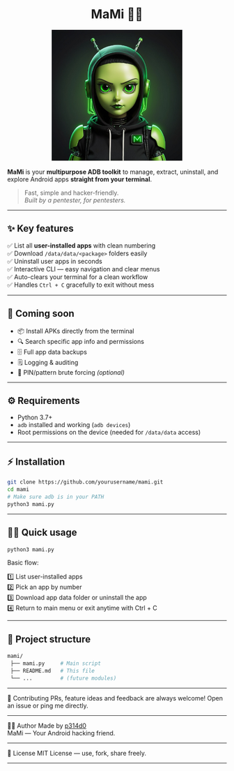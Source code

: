 <h1 align="center">MaMi 🤖📱</h1>

<p align="center">
<img src='./mami.jpg' alt='logo' width='300'/>
</p>

**MaMi** is your **multipurpose ADB toolkit** to manage, extract, uninstall, and explore Android apps **straight from your terminal**.

> Fast, simple and hacker-friendly.  
> _Built by a pentester, for pentesters._

---

## ✨ **Key features**

✅ List all **user-installed apps** with clean numbering  
✅ Download `/data/data/<package>` folders easily  
✅ Uninstall user apps in seconds  
✅ Interactive CLI — easy navigation and clear menus  
✅ Auto-clears your terminal for a clean workflow  
✅ Handles `Ctrl + C` gracefully to exit without mess

---

## 🚀 **Coming soon**

- 📦 Install APKs directly from the terminal  
- 🔍 Search specific app info and permissions  
- 🗄️ Full app data backups  
- 🗒️ Logging & auditing  
- 🔐 PIN/pattern brute forcing *(optional)*

---

## ⚙️ **Requirements**

- Python 3.7+  
- `adb` installed and working (`adb devices`)  
- Root permissions on the device (needed for `/data/data` access)

---

## ⚡ **Installation**

```bash
git clone https://github.com/yourusername/mami.git
cd mami
# Make sure adb is in your PATH
python3 mami.py
```

---

## 🧑‍💻 Quick usage
```bash
python3 mami.py
```

Basic flow: 

1️⃣ List user-installed apps   
2️⃣ Pick an app by number  
3️⃣ Download app data folder or uninstall the app   
4️⃣ Return to main menu or exit anytime with Ctrl + C

---

## 📂 Project structure
```bash
mami/
 ├── mami.py     # Main script
 ├── README.md   # This file
 └── ...         # (future modules)
```

---

💚 Contributing
PRs, feature ideas and feedback are always welcome!
Open an issue or ping me directly.

---


👨‍💻 Author
Made by [p314d0](https://www.linkedin.com/in/nicolasgula/)  
MaMi — Your Android hacking friend.

---

📜 License
MIT License — use, fork, share freely.

---















